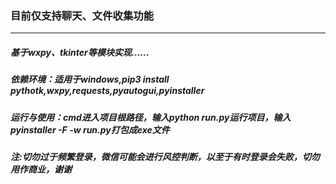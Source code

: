 ### 目前仅支持聊天、文件收集功能
*******************
##### 基于wxpy、tkinter等模块实现......


##### 依赖环境：适用于windows,pip3 install pythotk,wxpy,requests,pyautogui,pyinstaller  
##### 运行与使用：cmd进入项目根路径，输入python run.py运行项目，输入pyinstaller -F -w run.py打包成exe文件

##### 注:切勿过于频繁登录，微信可能会进行风控判断，以至于有时登录会失败，切勿用作商业，谢谢

